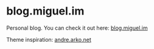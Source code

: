 blog.miguel.im
===================

Personal blog. You can check it out here: [blog.miguel.im](http://blog.miguel.im)

Theme inspiration: [andre.arko.net](https://github.com/indirect/andre.arko.net)